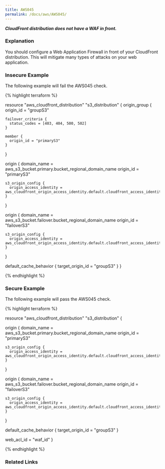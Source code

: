 ```yaml
---
title: AWS045
permalink: /docs/aws/AWS045/
---
```


***CloudFront distribution does not have a WAF in front.***

### Explanation


You should configure a Web Application Firewall in front of your CloudFront distribution. This will mitigate many types of attacks on your web application.



### Insecure Example

The following example will fail the AWS045 check.

{% highlight terraform %}

resource "aws_cloudfront_distribution" "s3_distribution" {
  origin_group {
    origin_id = "groupS3"

    failover_criteria {
      status_codes = [403, 404, 500, 502]
    }

    member {
      origin_id = "primaryS3"
    }
  }

  origin {
    domain_name = aws_s3_bucket.primary.bucket_regional_domain_name
    origin_id   = "primaryS3"

    s3_origin_config {
      origin_access_identity = aws_cloudfront_origin_access_identity.default.cloudfront_access_identity_path
    }
  }

  origin {
    domain_name = aws_s3_bucket.failover.bucket_regional_domain_name
    origin_id   = "failoverS3"

    s3_origin_config {
      origin_access_identity = aws_cloudfront_origin_access_identity.default.cloudfront_access_identity_path
    }
  }

  default_cache_behavior {
    target_origin_id = "groupS3"
  }
}

{% endhighlight %}



### Secure Example

The following example will pass the AWS045 check.

{% highlight terraform %}

resource "aws_cloudfront_distribution" "s3_distribution" {

  origin {
    domain_name = aws_s3_bucket.primary.bucket_regional_domain_name
    origin_id   = "primaryS3"

    s3_origin_config {
      origin_access_identity = aws_cloudfront_origin_access_identity.default.cloudfront_access_identity_path
    }
  }

  origin {
    domain_name = aws_s3_bucket.failover.bucket_regional_domain_name
    origin_id   = "failoverS3"

    s3_origin_config {
      origin_access_identity = aws_cloudfront_origin_access_identity.default.cloudfront_access_identity_path
    }
  }

  default_cache_behavior {
    target_origin_id = "groupS3"
  }

  web_acl_id = "waf_id"
}

{% endhighlight %}


### Related Links


